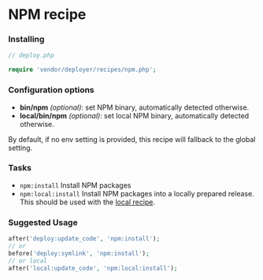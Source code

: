 # NPM recipe

### Installing

```php
// deploy.php

require 'vendor/deployer/recipes/npm.php';
```

### Configuration options

- **bin/npm** *(optional)*: set NPM binary, automatically detected otherwise.
- **local/bin/npm** *(optional)*: set local NPM binary, automatically detected otherwise. 

By default, if no env setting is provided, this recipe will fallback to the global setting.

### Tasks

- `npm:install` Install NPM packages
- `npm:local:install` Install NPM packages into a locally prepared release. This should be used with the [local recipe](docs/local.md).

### Suggested Usage


```php
after('deploy:update_code', 'npm:install');
// or
before('deploy:symlink', 'npm:install');
// or local
after('local:update_code', 'npm:local:install');
```
